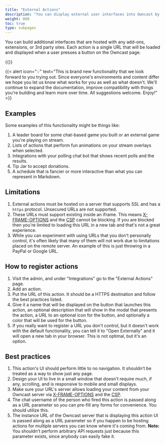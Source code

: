 ```yaml
---
title: "External Actions"
description: "You can display external user interfaces into Owncast by registering external actions."
weight: 060
toc: true
type: subpages
---
```


You can build additional interfaces that are hosted with any add-ons, extensions, or 3rd party sites. Each action is a single URL that will be loaded and displayed when a user presses a button on the Owncast page.

{{<versionsupport feature="External actions" version="0.0.7">}}

{{< alert icon="💡" text="This is brand new functionality that we look forward to you trying out. Since everyone's environments and content differ we hope you let us know what works for you as well as what doesn't. We'll continue to expand the documentation, improve compatibility with things you're building and learn more over time. All suggestions welcome. Enjoy!" >}}

## Examples

Some examples of this functionality might be things like:

1. A leader board for some chat-based game you built or an external game you're playing on stream.
1. Lists of actions that perform fun animations on your stream overlays when selected.
1. Integrations with your polling chat bot that shows recent polls and the results.
1. Tip Jar to accept donations.
1. A schedule that is fancier or more interactive than what you can represent in Markdown.

## Limitations

1. External actions must be hosted on a server that supports SSL and has a `https` protocol. Unsecured URLs are not supported.
1. These URLs must support existing inside an iframe. This means [X-FRAME-OPTIONS](https://developer.mozilla.org/en-US/docs/Web/HTTP/Headers/X-Frame-Options) and the [CSP](https://developer.mozilla.org/en-US/docs/Web/HTTP/Headers/Content-Security-Policy) cannot be blocking. If you are blocked then you're limited to loading this URL in a new tab and that's not a great experience.
1. While you can experiment with using URLs that you don't personally control, it's often likely that many of them will not work due to limitations placed on the remote server. An example of this is just throwing in a PayPal or Google URL.

## How to register actions

1. Visit the admin, and under "Integrations" go to the "External Actions" page.
1. Add an action.
1. Put the URL of this action. It should be a HTTPS destination and follow the best practices listed.
1. Give it a name that will be displayed on the button that launches this action, an optional description that will show in the modal that presents the action, a URL to an optional icon for the button, and optionally a color that will be used for the button.
1. If you really want to register a URL you don't control, but it doesn't work with the default functionality, you can tell it to "Open Externally" and it will open a new tab in your browser. This is not optimal, but it's an option.

## Best practices

1. This action's UI should perform little to no navigation. It shouldn't be treated as a way to show just any page.
1. Design your UI to live in a small window that doesn't require much, if any, scrolling, and is responsive to mobile and small displays.
1. Make sure your URL's server allows loading your content from your Owncast server via [X-FRAME-OPTIONS](https://developer.mozilla.org/en-US/docs/Web/HTTP/Headers/X-Frame-Options) and the [CSP](https://developer.mozilla.org/en-US/docs/Web/HTTP/Headers/Content-Security-Policy).
1. The chat username of the person who fired this action is passed along as a URL parameter so you can pre-fill any forms for convenience. You should utilize this.
1. The instance URL of the Owncast server that is displaying this action UI is passed along as a URL parameter so if you happen to be hosting actions for multiple servers you can know where it's coming from. **Note:** You shouldn't perform arbitrary API requests just because this parameter exists, since anybody can easily fake it.

